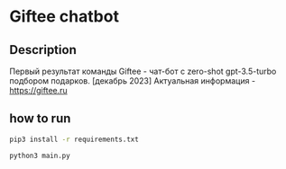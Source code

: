 # Giftee chatbot

## Description

Первый результат команды Giftee - чат-бот с zero-shot gpt-3.5-turbo подбором подарков. [декабрь 2023]
Актуальная информация - https://giftee.ru

## how to run
```bash
pip3 install -r requirements.txt
```

```bash
python3 main.py
```
